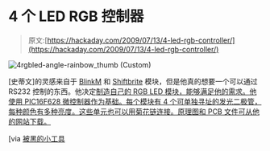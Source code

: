 # 4 个 LED RGB 控制器

> 原文:[https://hackaday.com/2009/07/13/4-led-rgb-controller/](https://hackaday.com/2009/07/13/4-led-rgb-controller/)

![4rgbled-angle-rainbow_thumb (Custom)](../Images/af48394d6e1dce73ec6d9c3913e386c0.png "4rgbled-angle-rainbow_thumb (Custom)")

[史蒂文]的灵感来自于 [BlinkM](http://hackaday.com/2009/01/10/wireless-blinkm-control/) 和 [Shiftbrite](http://hackaday.com/2009/06/29/parts-shiftbrite-rgb-led-module-a6281/) 模块，但是他真的想要一个可以通过 RS232 控制的东西。他决定[制造自己的 RGB LED 模块，能够满足他的需求。他使用 PIC16F628 微控制器作为基础。每个模块有 4 个可单独寻址的发光二极管，每种颜色有多种亮度。这些单元也可以用菊花链连接。原理图和 PCB 文件可从他的网站下载。](http://www.semifluid.com/?p=147)

[via [被黑的小工具](http://hackedgadgets.com/2009/07/13/4-rgb-led-pwm-controller-using-pic16f628/)
